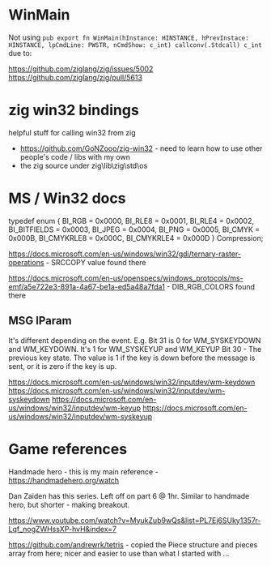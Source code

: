 

# WinMain

Not using `pub export fn WinMain(hInstance: HINSTANCE, hPrevInstace: HINSTANCE, lpCmdLine: PWSTR, nCmdShow: c_int) callconv(.Stdcall) c_int` due to:

https://github.com/ziglang/zig/issues/5002
https://github.com/ziglang/zig/pull/5613

# zig win32 bindings

helpful stuff for calling win32 from zig

* https://github.com/GoNZooo/zig-win32 - need to learn how to use other people's code / libs with my own
* the zig source under zig\lib\zig\std\os

# MS / Win32 docs

typedef  enum
{
  BI_RGB = 0x0000,
  BI_RLE8 = 0x0001,
  BI_RLE4 = 0x0002,
  BI_BITFIELDS = 0x0003,
  BI_JPEG = 0x0004,
  BI_PNG = 0x0005,
  BI_CMYK = 0x000B,
  BI_CMYKRLE8 = 0x000C,
  BI_CMYKRLE4 = 0x000D
} Compression;


https://docs.microsoft.com/en-us/windows/win32/gdi/ternary-raster-operations - SRCCOPY value found there

https://docs.microsoft.com/en-us/openspecs/windows_protocols/ms-emf/a5e722e3-891a-4a67-be1a-ed5a48a7fda1 - DIB_RGB_COLORS found there


## MSG lParam

It's different depending on the event. E.g. Bit 31 is 0 for WM_SYSKEYDOWN and WM_KEYDOWN. It's 1 for WM_SYSKEYUP and WM_KEYUP 
Bit 30 - 	The previous key state. The value is 1 if the key is down before the message is sent, or it is zero if the key is up.

https://docs.microsoft.com/en-us/windows/win32/inputdev/wm-keydown 
https://docs.microsoft.com/en-us/windows/win32/inputdev/wm-syskeydown 
https://docs.microsoft.com/en-us/windows/win32/inputdev/wm-keyup
https://docs.microsoft.com/en-us/windows/win32/inputdev/wm-syskeyup


# Game references

Handmade hero - this is my main reference - https://handmadehero.org/watch

Dan Zaiden has this series. Left off on part 6 @ 1hr. Similar to handmade hero, but shorter - making breakout.

https://www.youtube.com/watch?v=MyukZub9wQs&list=PL7Ej6SUky1357r-Lqf_nogZWHssXP-hvH&index=7


https://github.com/andrewrk/tetris - copied the Piece structure and pieces array from here; nicer and easier to use than what I started with ...